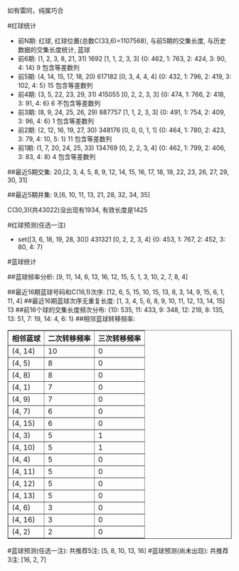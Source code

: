 <!-- 
.. title: 双色球2015015期(2015-02-03)数据分析报告
.. slug: slott-2015015-2015-02-03-report
.. date: 2015-02-04 08:00:00 UTC+08:00
.. tags: Lottery
.. link: 
.. description: 
.. type: text
-->

如有雷同，纯属巧合

<!-- TEASER_END-->

#红球统计

- 前N期: 红球, 红球位置(总数C(33,6)=1107568), 与前5期的交集长度, 与历史数据的交集长度统计, 蓝球
- 前6期: (1, 2, 3, 8, 21, 31) 1692 [1, 1, 2, 3, 3] {0: 462, 1: 763, 2: 424, 3: 90, 4: 14} 9 包含等差数列
- 前5期: (4, 14, 15, 17, 18, 20) 617182 [0, 3, 4, 4, 4] {0: 432, 1: 796, 2: 419, 3: 102, 4: 5} 15 包含等差数列
- 前4期: (3, 5, 22, 23, 29, 31) 415055 [0, 2, 2, 3, 3] {0: 474, 1: 766, 2: 418, 3: 91, 4: 6} 6 不包含等差数列
- 前3期: (8, 9, 24, 25, 26, 29) 887757 [1, 1, 2, 3, 3] {0: 491, 1: 754, 2: 409, 3: 96, 4: 6} 1 包含等差数列
- 前2期: (2, 12, 16, 19, 27, 30) 348176 [0, 0, 0, 1, 1] {0: 464, 1: 780, 2: 423, 3: 79, 4: 10, 5: 1} 11 包含等差数列
- 前1期: (1, 7, 20, 24, 25, 33) 134769 [0, 2, 2, 3, 4] {0: 462, 1: 799, 2: 406, 3: 83, 4: 8} 4 包含等差数列

##最近5期交集:
20,[2, 3, 4, 5, 8, 9, 12, 14, 15, 16, 17, 18, 19, 22, 23, 26, 27, 29, 30, 31]

##最近5期并集:
9,[6, 10, 11, 13, 21, 28, 32, 34, 35]

C(30,3)(共43022)没出现有1934, 
有效长度是1425

#红球预测(任选一注)

- set([3, 6, 18, 19, 28, 30]) 431321 [0, 2, 2, 3, 4] {0: 453, 1: 767, 2: 452, 3: 80, 4: 7}

#蓝球统计

##蓝球频率分析:
[9, 11, 14, 6, 13, 16, 12, 15, 5, 1, 3, 10, 2, 7, 8, 4]

##最近16期蓝球号码和C(16,1)次序:
[12, 6, 5, 15, 10, 15, 13, 8, 3, 14, 9, 15, 6, 1, 11, 4]
##最近16期蓝球次序无重复长度:
[1, 3, 4, 5, 6, 8, 9, 10, 11, 12, 13, 14, 15] 13
##前16个球的交集长度频次分布:
{10: 535, 11: 433, 9: 348, 12: 218, 8: 135, 13: 51, 7: 19, 14: 4, 6: 1}
##相邻蓝球转移频率:
<table border="1" class="table table-striped dataframe">
  <thead>
    <tr style="text-align: right;">
      <th>相邻蓝球</th>
      <th>二次转移频率</th>
      <th>三次转移频率</th>
    </tr>
  </thead>
  <tbody>
    <tr>
      <td> (4, 14)</td>
      <td> 10</td>
      <td> 0</td>
    </tr>
    <tr>
      <td>  (4, 5)</td>
      <td>  8</td>
      <td> 0</td>
    </tr>
    <tr>
      <td>  (4, 8)</td>
      <td>  8</td>
      <td> 0</td>
    </tr>
    <tr>
      <td>  (4, 1)</td>
      <td>  7</td>
      <td> 0</td>
    </tr>
    <tr>
      <td>  (4, 9)</td>
      <td>  7</td>
      <td> 0</td>
    </tr>
    <tr>
      <td>  (4, 7)</td>
      <td>  6</td>
      <td> 0</td>
    </tr>
    <tr>
      <td> (4, 15)</td>
      <td>  6</td>
      <td> 0</td>
    </tr>
    <tr>
      <td>  (4, 3)</td>
      <td>  5</td>
      <td> 1</td>
    </tr>
    <tr>
      <td> (4, 10)</td>
      <td>  5</td>
      <td> 1</td>
    </tr>
    <tr>
      <td>  (4, 4)</td>
      <td>  5</td>
      <td> 0</td>
    </tr>
    <tr>
      <td> (4, 11)</td>
      <td>  5</td>
      <td> 0</td>
    </tr>
    <tr>
      <td> (4, 12)</td>
      <td>  5</td>
      <td> 0</td>
    </tr>
    <tr>
      <td> (4, 13)</td>
      <td>  5</td>
      <td> 0</td>
    </tr>
    <tr>
      <td>  (4, 6)</td>
      <td>  3</td>
      <td> 0</td>
    </tr>
    <tr>
      <td> (4, 16)</td>
      <td>  3</td>
      <td> 0</td>
    </tr>
    <tr>
      <td>  (4, 2)</td>
      <td>  2</td>
      <td> 0</td>
    </tr>
  </tbody>
</table>
#蓝球预测(任选一注):
共推荐5注: [5, 8, 10, 13, 16]
#蓝球预测(尚未出现):
共推荐3注: [16, 2, 7]

